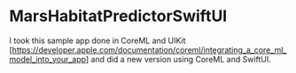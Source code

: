 # MarsHabitatPredictorSwiftUI

I took  this sample app done in CoreML and UIKit [https://developer.apple.com/documentation/coreml/integrating_a_core_ml_model_into_your_app] and did a new version using CoreML and SwiftUI.
